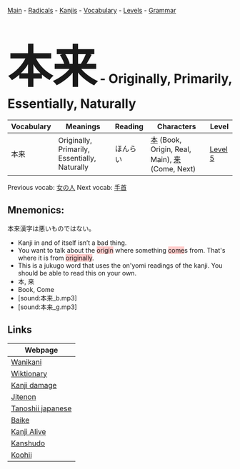 <style> bigfont {font-size: 100px}</style>
[Main](../README.md) -
[Radicals](../radicals.md) -
[Kanjis](../kanjis.md) -
[Vocabulary](../vocabulary.md) -
[Levels](../levels.md) -
[Grammar](../grammar.md)
# <bigfont> 本来</bigfont> - Originally, Primarily, Essentially, Naturally 

| Vocabulary | Meanings | Reading | Characters | Level |
| --- | --- | --- | --- | --- |
| 本来 | Originally, Primarily, Essentially, Naturally | ほんらい |  [本](../kanjis/本.md) (Book, Origin, Real, Main), [来](../kanjis/来.md) (Come, Next) | [Level 5](../levels/wk_level5.md) |

Previous vocab: [女の人](女の人.md) Next vocab: [手首](手首.md) 

## Mnemonics:
本来漢字は悪いものではない。
* Kanji in and of itself isn’t a bad thing.
* You want to talk about the <span style="background-color:#ffcccb"> origin</span> where something <span style="background-color:#ffcccb"> come</span>s from. That's where it is from <span style="background-color:#ffcccb"> originally</span>.
* This is a jukugo word that uses the on'yomi readings of the kanji. You should be able to read this on your own.
* 本, 来
* Book, Come
* [sound:本来_b.mp3]
* [sound:本来_g.mp3]


## Links 

| Webpage |
| --- |
| [Wanikani          ](https://www.wanikani.com/kanji/本来) |
| [Wiktionary        ](https://en.wiktionary.org/wiki/本来) |
| [Kanji damage      ](http://www.kanjidamage.com/kanji/search?utf8=✓&q=本来) |
| [Jitenon           ](https://jitenon.com/kanji/本来) |
| [Tanoshii japanese ](https://www.tanoshiijapanese.com/dictionary/kanji.cfm?k=本来) |
| [Baike             ](https://baike.baidu.com/item/本来) |
| [Kanji Alive       ](https://app.kanjialive.com/本来) |
| [Kanshudo          ](https://www.kanshudo.com/searchmn?q=本来) |
| [Koohii            ](https://kanji.koohii.com/study/kanji/本来) |
